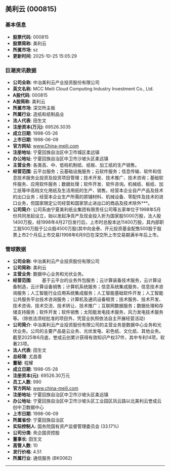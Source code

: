 ## 美利云 (000815)

### 基本信息

- **股票代码**: 000815
- **股票简称**: 美利云
- **所属市场**: sz
- **更新时间**: 2025-10-25 15:05:29

### 巨潮资讯数据

- **公司全称**: 中冶美利云产业投资股份有限公司
- **英文名称**: MCC Meili Cloud Computing Industry Investment Co., Ltd.
- **A股代码**: 000815
- **A股简称**: 美利云
- **所属市场**: 深交所主板
- **所属行业**: 造纸和纸制品业
- **法人代表**: 田生文
- **注册资本(万元)**: 69526.3035
- **成立日期**: 1998-05-26
- **上市日期**: 1998-06-09
- **官方网站**: www.China-meili.com
- **注册地址**: 宁夏回族自治区中卫市城区柔远镇
- **办公地址**: 宁夏回族自治区中卫市沙坡头区柔远镇
- **主营业务**: 各类高、中、低档机制纸、纸板、加工纸的生产销售。
- **经营范围**: 云平台服务；云基础设施服务；云软件服务；信息传输、软件和信息技术服务业投资及投资项目管理；技术开发、技术推广、技术咨询；基础软件服务、应用软件服务；数据处理；软件开发、软件咨询。机械纸、板纸、加工纸等中高档文化用纸及生活用纸的生产、销售。经营本企业自产产品及技术的出口业务；经营本企业生产所需的原辅材料、机械设备、零配件及技术的进口业务，但国家限定公司经营和国家禁止进出口的商品及技术除外***。
- **公司简介**: 公司系由宁夏美利纸业集团有限责任公司等五家单位于1998年5月份共同发起设立，始以发起净资产及现金投入折为国家股5000万股，法人股1400万股，经1998年4月27日发行后，上市时总股本达11400万股，其内部职工股500万股于公众股4500万股(其中向金泰、开元投资基金配售500股于股票上市2个月后上市交易)1998年6月9日在深交所上市交易期满半年后上市。

### 雪球数据

- **公司全称**: 中冶美利云产业投资股份有限公司
- **公司简称**: 美利云
- **主营业务**: 数据中心业务和光伏业务。
- **经营范围**: 　　基于云平台的业务外包服务；云计算装备技术服务，云计算设备制造，云计算设备销售；计算机系统服务；信息系统集成服务，信息技术咨询服务；人工智能行业应用系统集成服务；人工智能基础软件开发；人工智能公共服务平台技术咨询服务；计算机及通讯设备租赁；技术服务、技术开发、技术咨询、技术交流、技术转让、技术推广；互联网数据服务；数据处理和存储支持服务；软件开发；软件销售；太阳能发电技术服务，风力发电技术服务等。（除依法须经批准的项目外，凭营业执照依法自主开展经营活动）
- **公司简介**: 中冶美利云产业投资股份有限公司的主营业务是数据中心业务和光伏业务。公司的主要产品是云业务、光伏发电、彩色纸、文化纸、其他业务。截至2025年6月底，誉成云创累计获得有效知识产权37件，其中专利14项，软著23项。
- **法人代表**: 田生文
- **总经理**: 尤昌善
- **董秘**: 程耀
- **成立日期**: 1998-05-28
- **注册资本(元)**: 69526.30万元
- **员工人数**: 990
- **官方网站**: www.china-meili.com
- **注册地址**: 宁夏回族自治区中卫市沙坡头区柔远镇
- **办公地址**: 宁夏回族自治区中卫市沙坡头区工业园区凤云路以北美利云誉成云创中卫数据中心
- **上市日期**: 1998-06-09
- **所属省份**: 宁夏回族自治区
- **实际控制人**: 国务院国有资产监督管理委员会 (33.17%)
- **公司分类**: 央企国资控股
- **董事长**: 田生文
- **高管人数**: 10
- **发行价格**: 4.51
- **所属行业**: 通信服务 (BK0062)

---